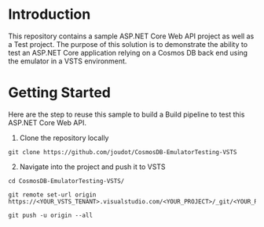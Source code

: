# Introduction 
This repository contains a sample ASP.NET Core Web API project as well as a Test project. The purpose of this solution is to demonstrate the ability to test an ASP.NET Core application relying on a Cosmos DB back end using the emulator in a VSTS environment.  

# Getting Started
Here are the step to reuse this sample to build a Build pipeline to test this ASP.NET Core Web API.

1.	Clone the repository locally
```
git clone https://github.com/joudot/CosmosDB-EmulatorTesting-VSTS
```
2.	Navigate into the project and push it to VSTS
```
cd CosmosDB-EmulatorTesting-VSTS/

git remote set-url origin https://<YOUR_VSTS_TENANT>.visualstudio.com/<YOUR_PROJECT>/_git/<YOUR_REPOSITORY>

git push -u origin --all
```
